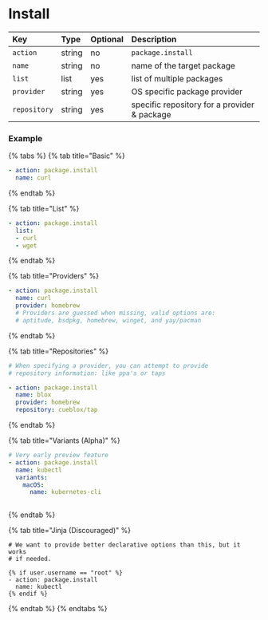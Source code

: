 # Install

| Key | Type | Optional | Description |
| :--- | :--- | :--- | :--- |
| `action` | string | no | `package.install` |
| `name` | string | no | name of the target package |
| `list` | list | yes | list of multiple packages |
| `provider` | string | yes | OS specific package provider |
| `repository` | string | yes | specific repository for a provider & package |

### Example

{% tabs %}
{% tab title="Basic" %}
```yaml
- action: package.install
  name: curl
```
{% endtab %}

{% tab title="List" %}
```yaml
- action: package.install
  list:
  - curl
  - wget
```
{% endtab %}

{% tab title="Providers" %}
```yaml
- action: package.install
  name: curl
  provider: homebrew
  # Providers are guessed when missing, valid options are:
  # aptitude, bsdpkg, homebrew, winget, and yay/pacman
```
{% endtab %}

{% tab title="Repositories" %}
```yaml
# When specifying a provider, you can attempt to provide
# repository information: like ppa's or taps

- action: package.install
  name: blox
  provider: homebrew
  repository: cueblox/tap
```
{% endtab %}

{% tab title="Variants \(Alpha\)" %}
```yaml
# Very early preview feature
- action: package.install
  name: kubectl
  variants:
    macOS:
      name: kubernetes-cli
  
```
{% endtab %}

{% tab title="Jinja \(Discouraged\)" %}
```
# We want to provide better declarative options than this, but it works
# if needed.

{% if user.username == "root" %}
- action: package.install
  name: kubectl
{% endif %}
```
{% endtab %}
{% endtabs %}


